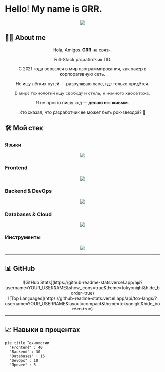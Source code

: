<!-- ========================= WELCOME ========================= -->
# Hello! My name is GRR.
<p align="center">
  <img src="https://readme-typing-svg.herokuapp.com?size=28&duration=3000&color=FF5733&center=true&vCenter=true&lines=Full-Stack;Cyberpunk;Open+Source" />
</p>

## 👨‍💻 About me

<p align="center">
  Hola, Amigos. <strong>GRR</strong> на связи.
</p>

<p align="center">
  Full-Stack разработчик ПО.
</p>

<p align="center">
  С 2021 года ворвался в мир программирования, как хакер в корпоративную сеть.
</p>

<p align="center">
  Не ищу лёгких путей — разруливаю хаос, где только придётся.
</p>

<p align="center">
  В мире технологий ищу свободу и стиль, и немного хаоса тоже.
</p>

<p align="center">
  Я не просто пишу код — <strong>делаю его живым</strong>.
</p>

<p align="center">
  Кто сказал, что разработчик не может быть рок-звездой? 🎸
</p>


## 🛠 Мой стек

### Языки
<p align="center">
  <img src="https://skillicons.dev/icons?i=js,ts,python,go,java" />
</p>

### Frontend
<p align="center">
  <img src="https://skillicons.dev/icons?i=react,nextjs,vue,tailwind,html,css" />
</p>

### Backend & DevOps
<p align="center">
  <img src="https://skillicons.dev/icons?i=nodejs,express,django,spring,docker,kubernetes,nginx" />
</p>

### Databases & Cloud
<p align="center">
  <img src="https://skillicons.dev/icons?i=mysql,postgresql,mongodb,redis,aws,gcp,firebase" />
</p>

### Инструменты
<p align="center">
  <img src="https://skillicons.dev/icons?i=git,github,vscode,linux,figma,postman" />
</p>

---

## 📊 GitHub

<p align="center">
  ![GitHub Stats](https://github-readme-stats.vercel.app/api?username=YOUR_USERNAME&show_icons=true&theme=tokyonight&hide_border=true)
  <br/>
  ![Top Languages](https://github-readme-stats.vercel.app/api/top-langs/?username=YOUR_USERNAME&layout=compact&theme=tokyonight&hide_border=true)
</p>

---

## 📈 Навыки в процентах
```mermaid
pie title Технологии
  "Frontend" : 40
  "Backend" : 30
  "Databases" : 15
  "DevOps" : 10
  "Прочее" : 5

